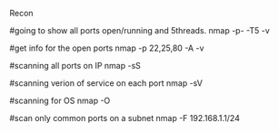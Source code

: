 Recon

#going to show all ports open/running and 5threads.
nmap -p- -T5 <ip> -v

#get info for the open ports
nmap -p 22,25,80 -A <ip> -v

#scanning all ports on IP
nmap -sS <ip>

#scanning verion of service on each port
nmap  -sV <ip>

#scanning for OS
nmap -O <ip>

#scan only common ports on a subnet
nmap -F 192.168.1.1/24



